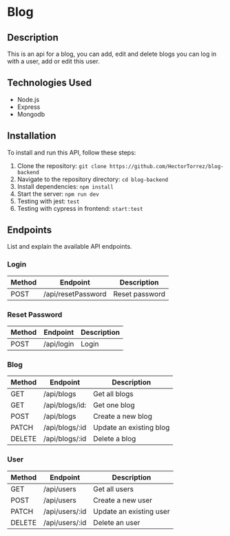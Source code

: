 # Blog 

## Description

This is an api for a blog, you can add, edit and delete blogs you can log in with a user, add or edit this user.

## Technologies Used

- Node.js
- Express
- Mongodb


## Installation

To install and run this API, follow these steps:

1. Clone the repository: `git clone https://github.com/HectorTorrez/blog-backend`
2. Navigate to the repository directory: `cd blog-backend`
3. Install dependencies: `npm install`
4. Start the server: `npm run dev`
5. Testing with jest: `test`
6. Testing with cypress in frontend: `start:test`


## Endpoints

List and explain the available API endpoints. 

### Login

| Method   | Endpoint           | Description                      |
| -------- | ------------------ | -------------------------------- |
| POST     | /api/resetPassword | Reset password                   |

### Reset Password

| Method   | Endpoint           | Description                      |
| -------- | ------------------ | -------------------------------- |
| POST     | /api/login         | Login                            |


### Blog

| Method   | Endpoint           | Description                      |
| -------- | ------------------ | -------------------------------- |
| GET      | /api/blogs         | Get all blogs                    |
| GET      | /api/blogs/id:     | Get one blog                     |
| POST     | /api/blogs         | Create a new blog                |
| PATCH    | /api/blogs/:id     | Update an existing blog          |
| DELETE   | /api/blogs/:id     | Delete a blog                    |

### User

| Method   | Endpoint           | Description                      |
| -------- | ------------------ | -------------------------------- |
| GET      | /api/users         | Get all users                    |
| POST     | /api/users         | Create a new user                |
| PATCH    | /api/users/:id     | Update an existing user          |
| DELETE   | /api/users/:id     | Delete an user                   |
